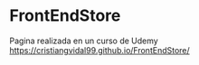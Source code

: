 # FrontEndStore
Pagina realizada en un curso de Udemy
https://cristiangvidal99.github.io/FrontEndStore/
